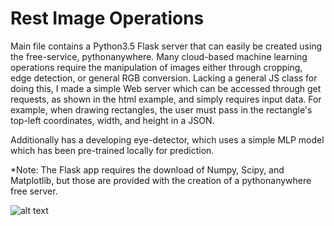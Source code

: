 # Rest Image Operations

Main file contains a Python3.5 Flask server that can easily be created using the free-service, pythonanywhere. Many cloud-based machine learning operations require the manipulation of images either through cropping, edge detection, or general RGB conversion. Lacking a general JS class for doing this, I made a simple Web server which can be accessed through get requests, as shown in the html example, and simply requires input data. For example, when drawing rectangles, the user must pass in the rectangle's top-left coordinates, width, and height in a JSON.  

Additionally has a developing eye-detector, which uses a simple MLP model which has been pre-trained locally for prediction. 

*Note: The Flask app requires the download of Numpy, Scipy, and Matplotlib, but those are provided with the creation of a pythonanywhere free server. 

![alt text](https://github.com/SachinKonan/REST-Image-Operations/harden_rect.jpg)

